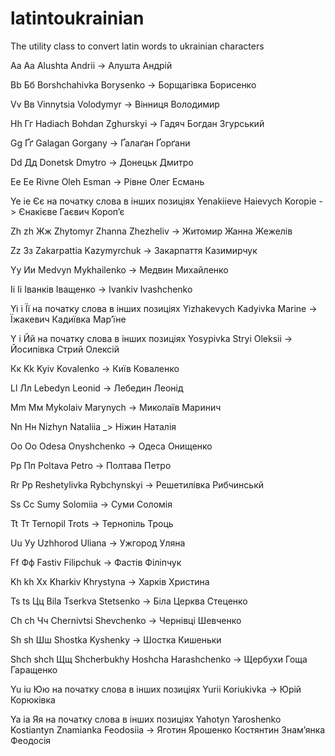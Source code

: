 # latintoukrainian
The utility class to convert latin words to ukrainian characters

Aа Аа Alushta Andrii -> Алушта Андрій 

Bb Бб Borshchahivkа Borysenko -> Борщагівка Борисенко 

Vv Вв Vinnytsia Volodymyr -> Вінниця Володимир 

Hh Гг Hadiach Bohdan Zghurskyi -> Гадяч Богдан Згурський 

Gg Ґґ Galagan Gorgany -> Ґалаґан Ґорґани 

Dd Дд Donetsk Dmytro -> Донецьк Дмитро 

Eе Ее Rivne Oleh Esman -> Рівне Олег Есмань 

Ye ie Єє на початку слова в інших позиціях Yenakiieve Haievych Koropie -> Єнакієве Гаєвич Короп’є 

Zh zh Жж Zhytomyr Zhanna Zhezheliv -> Житомир Жанна Жежелів 

Zz Зз Zakarpattia Kazymyrchuk -> Закарпаття Казимирчук 

Yy Ии Medvyn Mykhailenko -> Медвин Михайленко

Іі Ii Іванків Іващенко -> Ivankiv Ivashchenko

Yi i Її на початку слова в інших позиціях Yizhakevych Kadyivka Marine -> Їжакевич Кадиївка Мар’їне

Y i Йй на початку слова в інших позиціях Yosypivka Stryi Oleksii -> Йосипівка Стрий Олексій

Кк Kk Kyiv Kovalenko -> Київ Коваленко

Ll Лл Lebedyn Leonid -> Лебедин Леонід

Mm Мм Mykolaiv Marynych -> Миколаїв Маринич

Nn Нн Nizhyn Nataliіa _> Ніжин Наталія

Oo Оо Odesa Onyshchenko -> Одеса Онищенко

Pp Пп Poltava Petro -> Полтава Петро

Rr Рр Reshetylivka Rybchynskyi -> Решетилівка Рибчинськй

Ss Сс Sumy Solomiia -> Суми Соломія

Tt Тт Ternopil Trots -> Тернопіль Троць

Uu Уу Uzhhorod Uliana -> Ужгород Уляна

Ff Фф Fastiv Filipchuk -> Фастів Філіпчук

Kh kh Хх Kharkiv Khrystyna -> Харків Христина

Ts ts Цц Bila Tserkva Stetsenko -> Біла Церква Стеценко 

Ch ch Чч Chernivtsi Shevchenko -> Чернівці Шевченко 

Sh sh Шш Shostka Kyshenky -> Шостка Кишеньки

Shch shch Щщ Shcherbukhy Hoshcha Harashchenko -> Щербухи Гоща Гаращенко 

Yu іu Юю на початку слова в інших позиціях  Yurii Koriukivka -> Юрій Корюківка

Ya ia Яя на початку слова в інших позиціях Yahotyn Yaroshenko Kostiantyn Znamianka Feodosiia -> Яготин Ярошенко Костянтин Знам’янка Феодосія
